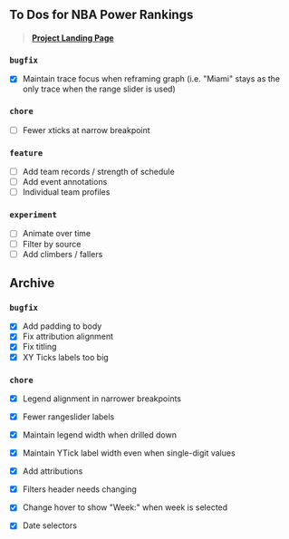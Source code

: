 ## To Dos for NBA Power Rankings

> #### [Project Landing Page](https://github.com/keegangm/nba-power-rankings)

### `bugfix`
- [x] Maintain trace focus when reframing graph (i.e. "Miami" stays as the only trace when the range slider is used)

### `chore`
- [ ] Fewer xticks at narrow breakpoint

### `feature`
- [ ] Add team records / strength of schedule
- [ ] Add event annotations
- [ ] Individual team profiles

### `experiment`
- [ ] Animate over time
- [ ] Filter by source
- [ ] Add climbers / fallers

## Archive
### `bugfix`
- [x] Add padding to body
- [x] Fix attribution alignment
- [x] Fix titling
- [x] XY Ticks labels too big

### `chore`
- [x] Legend alignment in narrower breakpoints
- [x] Fewer rangeslider labels
- [x] Maintain legend width when drilled down
- [x] Maintain YTick label width even when single-digit values
- [x] Add attributions
- [x] Filters header needs changing
- [x] Change hover to show "Week:" when week is selected
- [x] Date selectors
 